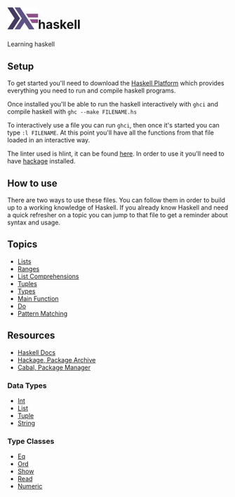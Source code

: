 <h1><img src="./assets/haskell_logo.svg" alt="Haskell Logo" width="70px"/>haskell</h1>
Learning haskell

## Setup

To get started you'll need to download the [Haskell Platform](https://www.haskell.org/platform/) which provides everything you need to run and compile haskell programs.

Once installed you'll be able to run the haskell interactively with `ghci` and compile haskell with `ghc --make FILENAME.hs`

To interactively use a file you can run `ghci`, then once it's started you can type `:l FILENAME`. At this point you'll have all the functions from that file loaded in an interactive way.

The linter used is hlint, it can be found [here](https://hackage.haskell.org/package/hlint). In order to use it you'll need to have [hackage](https://hackage.haskell.org/) installed.

## How to use

There are two ways to use these files. You can follow them in order to build up to a working knowledge of Haskell. If you already know Haskell and need a quick refresher on a topic you can jump to that file to get a reminder about syntax and usage.

## Topics

* [Lists](./lists.hs)
* [Ranges](./ranges.hs)
* [List Comprehensions](./listComprehension.hs)
* [Tuples](./tuples.hs)
* [Types](./types.hs)
* [Main Function](./main-function.hs)
* [Do](./do.hs)
* [Pattern Matching](./patternMatching.hs)

## Resources

* [Haskell Docs](https://www.haskell.org/documentation)
* [Hackage, Package Archive](http://hackage.haskell.org/)
* [Cabal, Package Manager](https://www.haskell.org/cabal/)

### Data Types

* [Int](https://hackage.haskell.org/package/base-4.10.0.0/docs/Data-Int.html)
* [List](https://hackage.haskell.org/package/base-4.10.0.0/docs/Data-List.html)
* [Tuple](https://hackage.haskell.org/package/base-4.10.0.0/docs/Data-Tuple.html)
* [String](https://hackage.haskell.org/package/base-4.10.0.0/docs/Data-String.html)

### Type Classes

* [Eq](https://hackage.haskell.org/package/base-4.10.0.0/docs/Data-Eq.html)
* [Ord](https://hackage.haskell.org/package/base-4.10.0.0/docs/Data-Ord.html)
* [Show](https://hackage.haskell.org/package/base-4.10.0.0/docs/Text-Show.html)
* [Read](https://hackage.haskell.org/package/base-4.10.0.0/docs/Text-Read.html)
* [Numeric](https://hackage.haskell.org/package/base-4.10.0.0/docs/Numeric.html)
